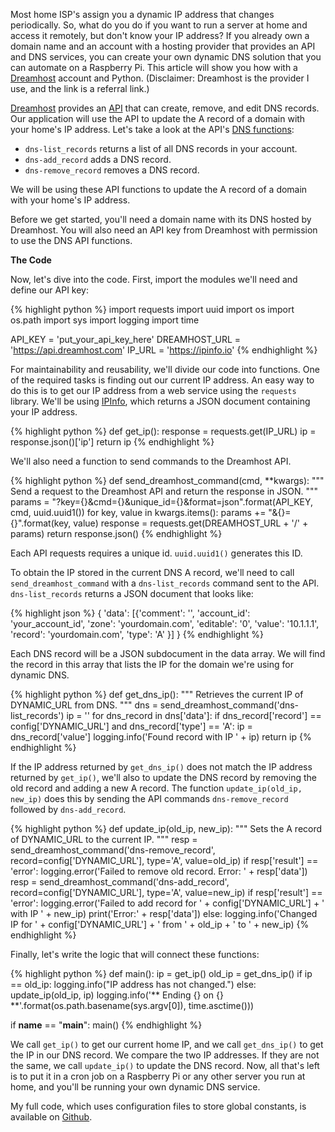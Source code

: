 Most home ISP's assign you a dynamic IP address that changes periodically. So, what do you do if you want to run a server at home and access it remotely, but don't know your IP address? If you already own a domain name and an account with a hosting provider that provides an API and DNS services, you can create your own dynamic DNS solution that you can automate on a Raspberry Pi. This article will show you how with a [Dreamhost](https://www.dreamhost.com/r.cgi?201755) account and Python. (Disclaimer: Dreamhost is the provider I use, and the link is a referral link.)

[Dreamhost](https://www.dreamhost.com/r.cgi?201755) provides an [API](https://api.dreamhost.com) that can create, remove, and edit DNS records. Our application will use the API to update the A record of a domain with your home's IP address. Let's take a look at the API's [DNS functions](https://help.dreamhost.com/hc/en-us/articles/217555707-DNS-API-commands):

- ``dns-list_records`` returns a list of all DNS records in your account.
- ``dns-add_record`` adds a DNS record.
- ``dns-remove_record`` removes a DNS record.

We will be using these API functions to update the A record of a domain with your home's IP address. 

Before we get started, you'll need a domain name with its DNS hosted by Dreamhost. You will also need an API key from Dreamhost with permission to use the DNS API functions.

**The Code**

Now, let's dive into the code. First, import the modules we'll need and define our API key:

{% highlight python %}
import requests
import uuid
import os
import os.path
import sys
import logging
import time

API_KEY = 'put_your_api_key_here'
DREAMHOST_URL = 'https://api.dreamhost.com'
IP_URL = 'https://ipinfo.io'
{% endhighlight %}

For maintainability and reusability, we'll divide our code into functions. One of the required tasks is finding out our current IP address. An easy way to do this is to get our IP address from a web service using the `requests` library. We'll be using [IPInfo](https://ipinfo.io), which returns a JSON document containing your IP address.

{% highlight python %}
def get_ip():
    response = requests.get(IP_URL)
    ip = response.json()['ip']
    return ip
{% endhighlight %}

We'll also need a function to send commands to the Dreamhost API.

{% highlight python %}
def send_dreamhost_command(cmd, **kwargs):
    """
    Send a request to the Dreamhost API and return the response in JSON.
    """
    params = "?key={}&cmd={}&unique_id={}&format=json".format(API_KEY, cmd, uuid.uuid1())
    for key, value in kwargs.items():
        params += "&{}={}".format(key, value)
    response = requests.get(DREAMHOST_URL + '/' + params)
    return response.json()
{% endhighlight %}

Each API requests requires a unique id. `uuid.uuid1()` generates  this ID.

To obtain the IP stored in the current DNS A record, we'll need to call `send_dreamhost_command` with a `dns-list_records` command sent to the API. `dns-list_records` returns a JSON document that looks like:

{% highlight json %}
{ 'data':
  [{'comment': '', 'account_id': 'your_account_id', 'zone': 'yourdomain.com', 'editable': '0', 'value': '10.1.1.1', 'record': 'yourdomain.com', 'type': 'A' }]
}
{% endhighlight %}

Each DNS record will be a JSON subdocument in the data array. We will find the record in this array that lists the IP for the domain we're using for dynamic DNS.


{% highlight python %}
def get_dns_ip():
    """
    Retrieves the current IP of DYNAMIC_URL from DNS.
    """
    dns = send_dreamhost_command('dns-list_records')
    ip = ''
    for dns_record in dns['data']:
        if dns_record['record'] == config['DYNAMIC_URL'] and dns_record['type'] == 'A':
            ip = dns_record['value']
            logging.info('Found record with IP ' + ip)
    return ip
{% endhighlight %}

If the IP address returned by `get_dns_ip()` does not match the IP address returned by `get_ip()`, we'll also to update the DNS record by removing the old record and adding a new A record. The function `update_ip(old_ip, new_ip)` does this by sending the API commands `dns-remove_record` followed by `dns-add_record`.

{% highlight python %}
def update_ip(old_ip, new_ip):
    """
    Sets the A record of DYNAMIC_URL to the current IP.
    """
    resp = send_dreamhost_command('dns-remove_record', record=config['DYNAMIC_URL'], type='A', value=old_ip)
    if resp['result'] == 'error':
        logging.error('Failed to remove old record. Error: ' + resp['data'])
    resp = send_dreamhost_command('dns-add_record', record=config['DYNAMIC_URL'], type='A', value=new_ip)
    if resp['result'] == 'error':
        logging.error('Failed to add record for ' + config['DYNAMIC_URL'] + ' with IP ' + new_ip)
        print('Error:' + resp['data'])
    else:
        logging.info('Changed IP for ' + config['DYNAMIC_URL'] + ' from ' + old_ip + ' to ' + new_ip)
{% endhighlight %}

Finally, let's write the logic that will connect these functions:

{% highlight python %}
def main():
    ip = get_ip()
    old_ip = get_dns_ip()
    if ip == old_ip:
        logging.info("IP address has not changed.")
    else:
        update_ip(old_ip, ip)
    logging.info('** Ending {} on {} **'.format(os.path.basename(sys.argv[0]), time.asctime()))

if __name__ == "__main__":
    main()
{% endhighlight %}

We call `get_ip()` to get our current home IP, and we call `get_dns_ip()` to get the IP in our DNS record. We compare the two IP addresses. If they are not the same, we call `update_ip()` to update the DNS record. Now, all that's left is to put it in a cron job on a Raspberry Pi or any other server you run at home, and you'll be running your own dynamic DNS service.

My full code, which uses configuration files to store global constants, is available on [Github](https://github.com/shang-lin/dyndream). 



